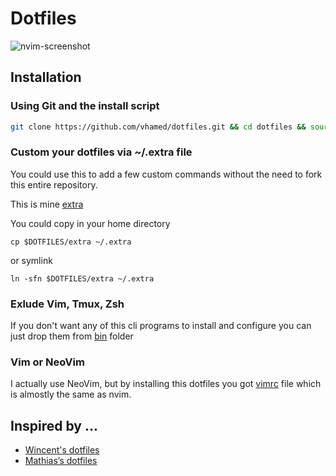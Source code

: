 # Dotfiles

![nvim-screenshot](https://i.imgur.com/5Au4jFZ.png)

## Installation

### Using Git and the install script

```bash
git clone https://github.com/vhamed/dotfiles.git && cd dotfiles && source install.sh
```

### Custom your dotfiles via ~/.extra file

You could use this to add a few custom commands without the need to fork this entire repository.

This is mine [extra](./extra)

You could copy in your home directory
```
cp $DOTFILES/extra ~/.extra 
```

or symlink
```
ln -sfn $DOTFILES/extra ~/.extra 
```

### Exlude Vim, Tmux, Zsh

If you don't want any of this cli programs to install and configure you can just drop them from [bin](./bin) folder

### Vim or NeoVim

I actually use NeoVim, but by installing this dotfiles you got [vimrc](./vimrc) file which is almostly the same as nvim.

## Inspired by ...

* [Wincent's dotfiles](https://github.com/wincent/wincent)
* [Mathias’s dotfiles](https://github.com/mathiasbynens/dotfiles)
